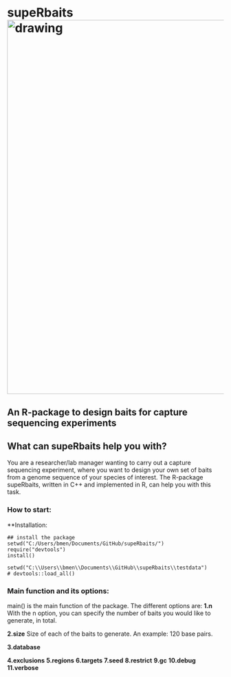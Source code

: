 # supeRbaits<img src="vignettes/mb_arrays.svg" alt="drawing" width="870"/>
## An R-package to design baits for capture sequencing experiments 

## What can supeRbaits help you with?
You are a researcher/lab manager wanting to carry out a capture sequencing experiment, where you want to design your own set of baits from a genome sequence of your species of interest. The R-package supeRbaits, written in C++ and implemented in R, can help you with this task.

### How to start:
**Installation:
```
## install the package
setwd("C:/Users/bmen/Documents/GitHub/supeRbaits/")
require("devtools")
install()

setwd("C:\\Users\\bmen\\Documents\\GitHub\\supeRbaits\\testdata")
# devtools::load_all()
```

### Main function and its options:
main() is the main function of the package. The different options are:
**1.n**
 With the n option, you can specify the number of baits you would like to generate, in total.
 
**2.size**
 Size of each of the baits to generate. An example: 120 base pairs.
 
**3.database**

**4.exclusions**
**5.regions**
**6.targets**
**7.seed**
**8.restrict**
**9.gc**
**10.debug**
**11.verbose**
